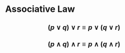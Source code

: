 # Associative Law

## $$(p \vee q) \vee r \equiv p \vee (q \vee r)$$
## $$(p \wedge q) \wedge r \equiv p \wedge (q \wedge r)$$